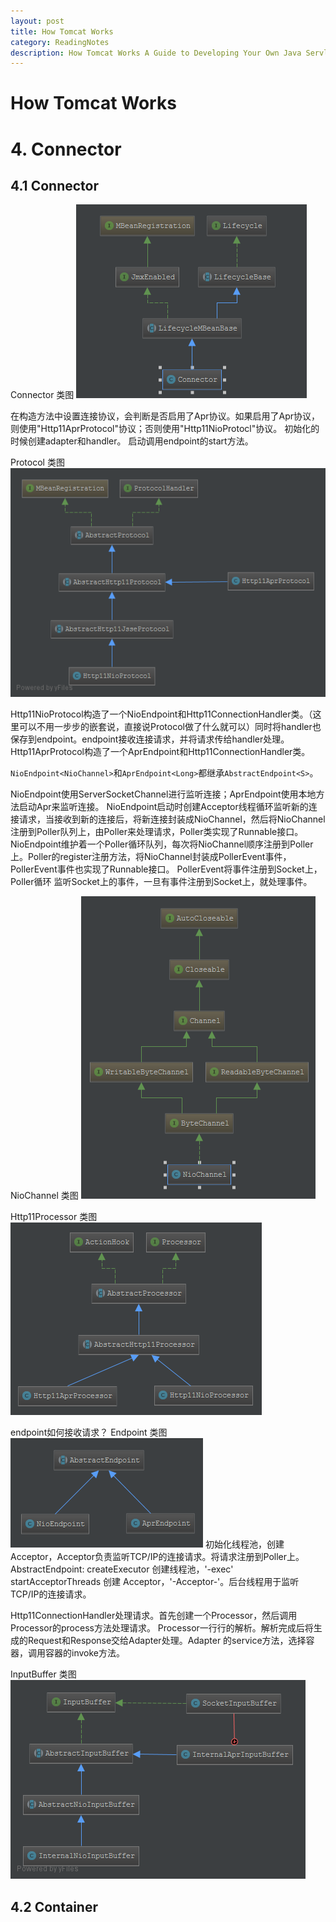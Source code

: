 ```yaml
---
layout: post
title: How Tomcat Works
category: ReadingNotes
description: How Tomcat Works A Guide to Developing Your Own Java Servlet Container 读书笔记
---
```


# How Tomcat Works

# 4. Connector

## 4.1 Connector

Connector 类图
![](/assets/images/how-tomcat-works/Connector.png)

在构造方法中设置连接协议，会判断是否启用了Apr协议。如果启用了Apr协议，则使用"Http11AprProtocol"协议；否则使用"Http11NioProtocl"协议。
初始化的时候创建adapter和handler。
启动调用endpoint的start方法。

Protocol 类图
![](/assets/images/how-tomcat-works/Protocol.png)

Http11NioProtocol构造了一个NioEndpoint和Http11ConnectionHandler类。（这里可以不用一步步的嵌套说，直接说Protocol做了什么就可以）同时将handler也保存到endpoint。endpoint接收连接请求，并将请求传给handler处理。
Http11AprProtocol构造了一个AprEndpoint和Http11ConnectionHandler类。

`NioEndpoint<NioChannel>`和`AprEndpoint<Long>`都继承`AbstractEndpoint<S>`。

NioEndpoint使用ServerSocketChannel进行监听连接；AprEndpoint使用本地方法启动Apr来监听连接。
NioEndpoint启动时创建Acceptor线程循环监听新的连接请求，当接收到新的连接后，将新连接封装成NioChannel，然后将NioChannel注册到Poller队列上，由Poller来处理请求，Poller类实现了Runnable接口。NioEndpoint维护着一个Poller循环队列，每次将NioChannel顺序注册到Poller上。Poller的register注册方法，将NioChannel封装成PollerEvent事件，PollerEvent事件也实现了Runnable接口。
PollerEvent将事件注册到Socket上，Poller循环
监听Socket上的事件，一旦有事件注册到Socket上，就处理事件。

NioChannel 类图
![](/assets/images/how-tomcat-works/NioChannel.png)

Http11Processor 类图
![](/assets/images/how-tomcat-works/Http11Processor.png)

endpoint如何接收请求？
Endpoint 类图
![](/assets/images/how-tomcat-works/Endpoint.png)
初始化线程池，创建Acceptor，Acceptor负责监听TCP/IP的连接请求。将请求注册到Poller上。
AbstractEndpoint:
createExecutor 创建线程池，'-exec'
startAcceptorThreads 创建 Acceptor，'-Acceptor-'。后台线程用于监听TCP/IP的连接请求。

Http11ConnectionHandler处理请求。首先创建一个Processor，然后调用Processor的process方法处理请求。
Processor一行行的解析。解析完成后将生成的Request和Response交给Adapter处理。Adapter
的service方法，选择容器，调用容器的invoke方法。

InputBuffer 类图
![](/assets/images/how-tomcat-works/InputBuffer.png)

## 4.2 Container